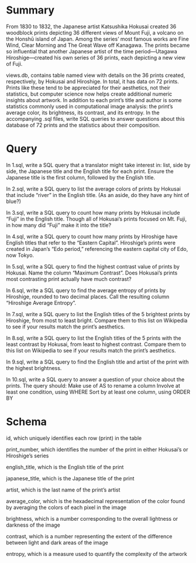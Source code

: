 # Summary
From 1830 to 1832, the Japanese artist Katsushika Hokusai created 36 woodblock prints depicting 36 different views of Mount Fuji, a volcano on the Honshū island of Japan. Among the series’ most famous works are Fine Wind, Clear Morning and The Great Wave off Kanagawa. The prints became so influential that another Japanese artist of the time period—Utagawa Hiroshige—created his own series of 36 prints, each depicting a new view of Fuji.

views.db, contains table named view with details on the 36 prints created, respectively, by Hokusai and Hiroshige. In total, it has data on 72 prints. Prints like these tend to be appreciated for their aesthetics, not their statistics, but computer science now helps create additional numeric insights about artwork. In addition to each print’s title and author is some statistics commonly used in computational image analysis: the print’s average color, its brightness, its contrast, and its entropy. In the accompanying .sql files, write SQL queries to answer questions about this database of 72 prints and the statistics about their composition.

# Query
In 1.sql, write a SQL query that a translator might take interest in: list, side by side, the Japanese title and the English title for each print. Ensure the Japanese title is the first column, followed by the English title.

In 2.sql, write a SQL query to list the average colors of prints by Hokusai that include “river” in the English title. (As an aside, do they have any hint of blue?)

In 3.sql, write a SQL query to count how many prints by Hokusai include “Fuji” in the English title. Though all of Hokusai’s prints focused on Mt. Fuji, in how many did “Fuji” make it into the title?

In 4.sql, write a SQL query to count how many prints by Hiroshige have English titles that refer to the “Eastern Capital”. Hiroshige’s prints were created in Japan’s “Edo period,” referencing the eastern capital city of Edo, now Tokyo.

In 5.sql, write a SQL query to find the highest contrast value of prints by Hokusai. Name the column “Maximum Contrast”. Does Hokusai’s prints most contrasting print actually have much contrast?

In 6.sql, write a SQL query to find the average entropy of prints by Hiroshige, rounded to two decimal places. Call the resulting column “Hiroshige Average Entropy”.

In 7.sql, write a SQL query to list the English titles of the 5 brightest prints by Hiroshige, from most to least bright. Compare them to this list on Wikipedia to see if your results match the print’s aesthetics.

In 8.sql, write a SQL query to list the English titles of the 5 prints with the least contrast by Hokusai, from least to highest contrast. Compare them to this list on Wikipedia to see if your results match the print’s aesthetics.

In 9.sql, write a SQL query to find the English title and artist of the print with the highest brightness.

In 10.sql, write a SQL query to answer a question of your choice about the prints. The query should:
Make use of AS to rename a column
Involve at least one condition, using WHERE
Sort by at least one column, using ORDER BY

# Schema
id, which uniquely identifies each row (print) in the table

print_number, which identifies the number of the print in either Hokusai’s or Hiroshige’s series

english_title, which is the English title of the print

japanese_title, which is the Japanese title of the print

artist, which is the last name of the print’s artist

average_color, which is the hexadecimal representation of the color found by averaging the colors of each pixel in the image

brightness, which is a number corresponding to the overall lightness or darkness of the image

contrast, which is a number representing the extent of the difference between light and dark areas of the image

entropy, which is a measure used to quantify the complexity of the artwork

